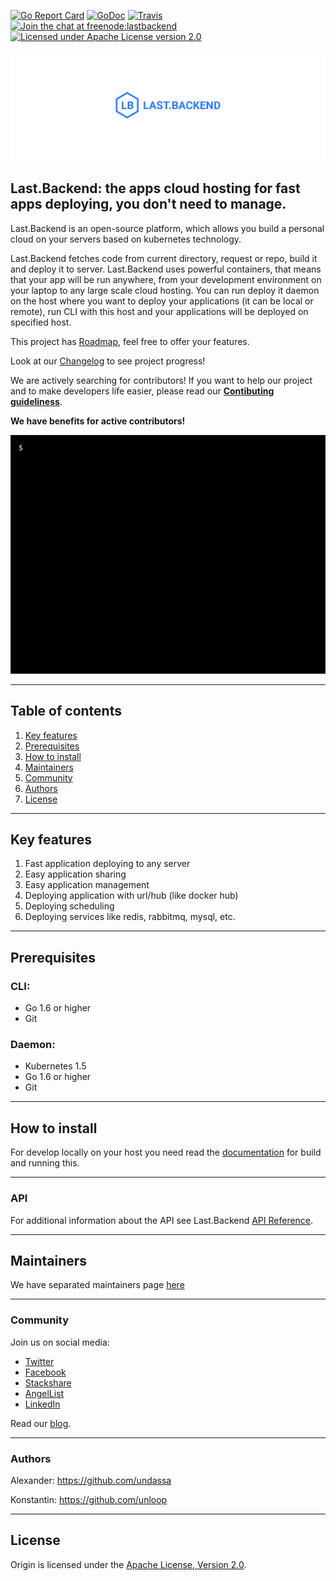 [![Go Report Card](https://goreportcard.com/badge/github.com/lastbackend/lastbackend)](https://goreportcard.com/report/github.com/lastbackend/lastbackend)
[![GoDoc](https://godoc.org/github.com/lastbackend/lastbackend?status.png)](https://godoc.org/github.com/lastbackend/lastbackend)
[![Travis](https://travis-ci.org/lastbackend/lastbackend.svg?branch=master)](https://travis-ci.org/lastbackend/lastbackend)
[![Join the chat at freenode:lastbackend](https://img.shields.io/badge/irc-freenode%3A%20%23lastbackend-blue.svg)](http://webchat.freenode.net/?channels=%23lastbackend)
[![Licensed under Apache License version 2.0](https://img.shields.io/github/license/lastbackend/lastbackend.svg?maxAge=2592000)](https://www.apache.org/licenses/LICENSE-2.0)

![alt text](docs/assets/logo.png?raw=true "Image")

## Last.Backend: the apps cloud hosting for fast apps deploying, you don't need to manage.

Last.Backend is an open-source platform, which allows you build a personal cloud on your servers based on kubernetes technology.

Last.Backend fetches code from current directory, request or repo, build it and deploy it to server.
Last.Backend uses powerful containers, that means that your app will be run anywhere, from your development environment on your laptop to any large scale cloud hosting.
You can run deploy it daemon on the host where you want to deploy your applications (it can be local or remote), run CLI with this host and your applications will be deployed on specified host.  

This project has [Roadmap](ROADMAP.md), feel free to offer your features. 

Look at our [Changelog](CHANGELOG.md) to see project progress!

We are actively searching for contributors! If you want to help our project and to make developers life easier, please read our **[Contibuting guideliness](CONTRIBUTING.md)**.

**We have benefits for active contributors!**

![alt text](docs/screens/workflow.gif?raw=true "Image")

___

## Table of contents

1. [Key features](#key_features)
2. [Prerequisites](#prerequisites)
3. [How to install](#how_to_install)
4. [Maintainers](#maintainers)
4. [Community](#community)
5. [Authors](#authors)
6. [License](#license)

___

## <a name="key_features"></a>Key features

1. Fast application deploying to any server
2. Easy application sharing
3. Easy application management
4. Deploying application with url/hub (like docker hub)
5. Deploying scheduling
6. Deploying services like redis, rabbitmq, mysql, etc.

___

## <a name="prerequisites"></a>Prerequisites

### CLI:

- Go 1.6 or higher
- Git

### Daemon:

- Kubernetes 1.5
- Go 1.6 or higher
- Git

___

## <a name="how_to_install"></a>How to install

For develop locally on your host you need read the [documentation](https://github.com/lastbackend/lastbackend/wiki/Getting-Started) for build and running this.

---

### API

For additional information about the API see Last.Backend [API Reference](https://github.com/lastbackend/lastbackend/wiki/API-Reference).

---

## <a name="maintainers"></a>Maintainers

We have separated maintainers page [here](https://github.com/lastbackend/lastbackend/blob/master/MAINTAINERS.md)

---

### <a name="community"></a>Community

Join us on social media:
 - [Twitter](https://twitter.com/LastBackend)
 - [Facebook](https://www.facebook.com/lastbackend)
 - [Stackshare](https://stackshare.io/last-backend/last-backend)
 - [AngelList](https://angel.co/last-backend)
 - [LinkedIn](https://www.linkedin.com/company/last-backend)

Read our [blog](https://blog.lastbackend.com).

---

### <a name="authors"></a>Authors

Alexander: https://github.com/undassa

Konstantin: https://github.com/unloop

---
## <a name="license"></a>License

Origin is licensed under the [Apache License, Version 2.0](http://www.apache.org/licenses/).